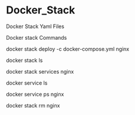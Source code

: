 # Docker_Stack
Docker Stack Yaml Files

Docker stack Commands

docker stack deploy -c docker-compose.yml nginx

docker stack ls

docker stack services nginx

docker service ls

docker service ps nginx

docker stack rm nginx

